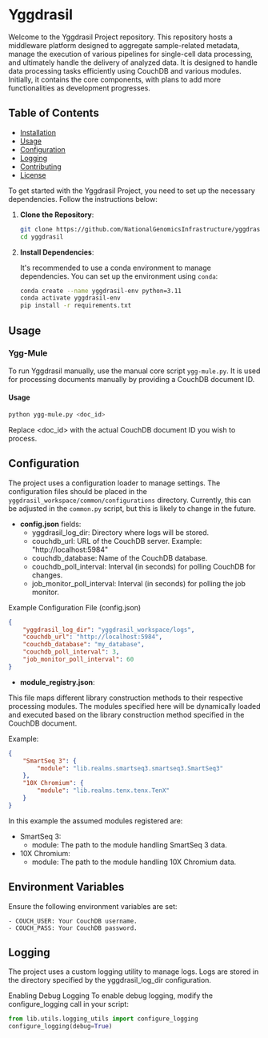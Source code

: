 # Yggdrasil

Welcome to the Yggdrasil Project repository. This repository hosts a middleware platform designed to aggregate sample-related metadata, manage the execution of various pipelines for single-cell data processing, and ultimately handle the delivery of analyzed data. It is designed to handle data processing tasks efficiently using CouchDB and various modules. Initially, it contains the core components, with plans to add more functionalities as development progresses.


## Table of Contents

- [Installation](#installation)
- [Usage](#usage)
- [Configuration](#configuration)
- [Logging](#logging)
- [Contributing](#contributing)
- [License](#license)

To get started with the Yggdrasil Project, you need to set up the necessary dependencies. Follow the instructions below:

1. **Clone the Repository**:

    ```bash
    git clone https://github.com/NationalGenomicsInfrastructure/yggdrasil.git
    cd yggdrasil
    ```

2. **Install Dependencies**:

    It's recommended to use a conda environment to manage dependencies. You can set up the environment using `conda`:

    ```bash
    conda create --name yggdrasil-env python=3.11
    conda activate yggdrasil-env
    pip install -r requirements.txt
    ```

## Usage

### Ygg-Mule

To run Yggdrasil manually, use the manual core script `ygg-mule.py`. It is used for processing documents manually by providing a CouchDB document ID.

#### Usage

```bash
python ygg-mule.py <doc_id>
```

Replace <doc_id> with the actual CouchDB document ID you wish to process.

## Configuration

The project uses a configuration loader to manage settings.
The configuration files should be placed in the `yggdrasil_workspace/common/configurations` directory.
Currently, this can be adjusted in the `common.py` script, but this is likely to change in the future.

- **config.json** fields:
    - yggdrasil_log_dir: Directory where logs will be stored.
    - couchdb_url: URL of the CouchDB server. Example: "http://localhost:5984"
    - couchdb_database: Name of the CouchDB database.
    - couchdb_poll_interval: Interval (in seconds) for polling CouchDB for changes.
    - job_monitor_poll_interval: Interval (in seconds) for polling the job monitor.

Example Configuration File (config.json)

```json
{
    "yggdrasil_log_dir": "yggdrasil_workspace/logs",
    "couchdb_url": "http://localhost:5984",
    "couchdb_database": "my_database",
    "couchdb_poll_interval": 3,
    "job_monitor_poll_interval": 60
}
```

- **module_registry.json**:

This file maps different library construction methods to their respective processing modules. The modules specified here will be dynamically loaded and executed based on the library construction method specified in the CouchDB document.

Example:

```json
{
    "SmartSeq 3": {
        "module": "lib.realms.smartseq3.smartseq3.SmartSeq3"
    },
    "10X Chromium": {
        "module": "lib.realms.tenx.tenx.TenX"
    }
}
```

In this example the assumed modules registered are:
- SmartSeq 3:
    - module: The path to the module handling SmartSeq 3 data.
- 10X Chromium:
    - module: The path to the module handling 10X Chromium data.

## Environment Variables

Ensure the following environment variables are set:

    - COUCH_USER: Your CouchDB username.
    - COUCH_PASS: Your CouchDB password.

## Logging

The project uses a custom logging utility to manage logs. Logs are stored in the directory specified by the yggdrasil_log_dir configuration.

Enabling Debug Logging
To enable debug logging, modify the configure_logging call in your script:

```python
from lib.utils.logging_utils import configure_logging
configure_logging(debug=True)
```
